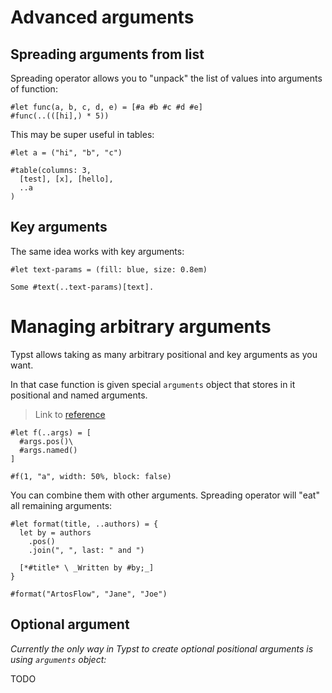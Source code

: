 # Advanced arguments
## Spreading arguments from list

Spreading operator allows you to "unpack" the list of values into arguments of function:

```typ
#let func(a, b, c, d, e) = [#a #b #c #d #e]
#func(..(([hi],) * 5))
```

This may be super useful in tables:

```typ
#let a = ("hi", "b", "c")

#table(columns: 3,
  [test], [x], [hello],
  ..a
)
```

## Key arguments

The same idea works with key arguments:

```typ
#let text-params = (fill: blue, size: 0.8em)

Some #text(..text-params)[text].
```

# Managing arbitrary arguments

Typst allows taking as many arbitrary positional and key arguments as you want.

In that case function is given special `arguments` object that stores in it
positional and named arguments.

> Link to [reference](https://typst.app/docs/reference/foundations/arguments/)

```typ
#let f(..args) = [
  #args.pos()\
  #args.named()
]

#f(1, "a", width: 50%, block: false)
```

You can combine them with other arguments. Spreading operator will "eat" all remaining arguments:

```typ
#let format(title, ..authors) = {
  let by = authors
    .pos()
    .join(", ", last: " and ")

  [*#title* \ _Written by #by;_]
}

#format("ArtosFlow", "Jane", "Joe")
```

## Optional argument

_Currently the only way in Typst to create optional positional arguments is using `arguments` object:_

TODO
